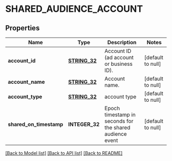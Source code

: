# SHARED_AUDIENCE_ACCOUNT

## Properties
Name | Type | Description | Notes
------------ | ------------- | ------------- | -------------
**account_id** | [**STRING_32**](STRING_32.md) | Account ID (ad account or business ID). | [default to null]
**account_name** | [**STRING_32**](STRING_32.md) | Account name. | [default to null]
**account_type** | [**STRING_32**](STRING_32.md) | account type | [default to null]
**shared_on_timestamp** | **INTEGER_32** | Epoch timestamp in seconds for the shared audience event | [default to null]

[[Back to Model list]](../README.md#documentation-for-models) [[Back to API list]](../README.md#documentation-for-api-endpoints) [[Back to README]](../README.md)


